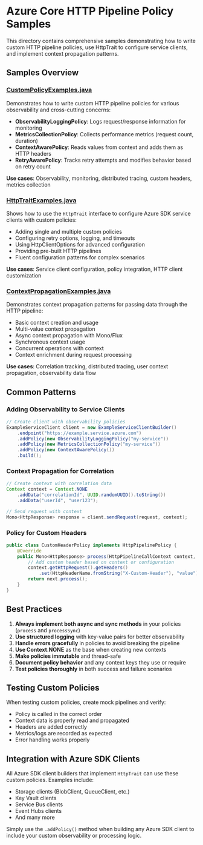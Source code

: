 # Azure Core HTTP Pipeline Policy Samples

This directory contains comprehensive samples demonstrating how to write custom HTTP pipeline policies, use HttpTrait to configure service clients, and implement context propagation patterns.

## Samples Overview

### [CustomPolicyExamples.java](CustomPolicyExamples.java)

Demonstrates how to write custom HTTP pipeline policies for various observability and cross-cutting concerns:

- **ObservabilityLoggingPolicy**: Logs request/response information for monitoring
- **MetricsCollectionPolicy**: Collects performance metrics (request count, duration)
- **ContextAwarePolicy**: Reads values from context and adds them as HTTP headers
- **RetryAwarePolicy**: Tracks retry attempts and modifies behavior based on retry count

**Use cases**: Observability, monitoring, distributed tracing, custom headers, metrics collection

### [HttpTraitExamples.java](HttpTraitExamples.java)

Shows how to use the `HttpTrait` interface to configure Azure SDK service clients with custom policies:

- Adding single and multiple custom policies
- Configuring retry options, logging, and timeouts
- Using HttpClientOptions for advanced configuration
- Providing pre-built HTTP pipelines
- Fluent configuration patterns for complex scenarios

**Use cases**: Service client configuration, policy integration, HTTP client customization

### [ContextPropagationExamples.java](ContextPropagationExamples.java)

Demonstrates context propagation patterns for passing data through the HTTP pipeline:

- Basic context creation and usage
- Multi-value context propagation
- Async context propagation with Mono/Flux
- Synchronous context usage
- Concurrent operations with context
- Context enrichment during request processing

**Use cases**: Correlation tracking, distributed tracing, user context propagation, observability data flow

## Common Patterns

### Adding Observability to Service Clients

```java
// Create client with observability policies
ExampleServiceClient client = new ExampleServiceClientBuilder()
    .endpoint("https://example.service.azure.com")
    .addPolicy(new ObservabilityLoggingPolicy("my-service"))
    .addPolicy(new MetricsCollectionPolicy("my-service"))
    .addPolicy(new ContextAwarePolicy())
    .build();
```

### Context Propagation for Correlation

```java
// Create context with correlation data
Context context = Context.NONE
    .addData("correlationId", UUID.randomUUID().toString())
    .addData("userId", "user123");

// Send request with context
Mono<HttpResponse> response = client.sendRequest(request, context);
```

### Policy for Custom Headers

```java
public class CustomHeaderPolicy implements HttpPipelinePolicy {
    @Override
    public Mono<HttpResponse> process(HttpPipelineCallContext context, HttpPipelineNextPolicy next) {
        // Add custom header based on context or configuration
        context.getHttpRequest().getHeaders()
            .set(HttpHeaderName.fromString("X-Custom-Header"), "value");
        return next.process();
    }
}
```

## Best Practices

1. **Always implement both async and sync methods** in your policies (`process` and `processSync`)
2. **Use structured logging** with key-value pairs for better observability
3. **Handle errors gracefully** in policies to avoid breaking the pipeline
4. **Use Context.NONE** as the base when creating new contexts
5. **Make policies immutable** and thread-safe
6. **Document policy behavior** and any context keys they use or require
7. **Test policies thoroughly** in both success and failure scenarios

## Testing Custom Policies

When testing custom policies, create mock pipelines and verify:
- Policy is called in the correct order
- Context data is properly read and propagated
- Headers are added correctly
- Metrics/logs are recorded as expected
- Error handling works properly

## Integration with Azure SDK Clients

All Azure SDK client builders that implement `HttpTrait` can use these custom policies. Examples include:
- Storage clients (BlobClient, QueueClient, etc.)
- Key Vault clients
- Service Bus clients
- Event Hubs clients
- And many more

Simply use the `.addPolicy()` method when building any Azure SDK client to include your custom observability or processing logic.